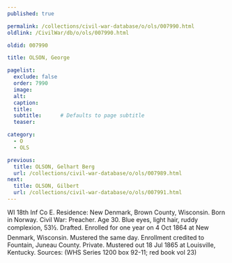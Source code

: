 ```yaml
---
published: true

permalink: /collections/civil-war-database/o/ols/007990.html
oldlink: /CivilWar/db/o/ols/007990.html

oldid: 007990

title: OLSON, George

pagelist:
  exclude: false
  order: 7990
  image: 
  alt:
  caption:
  title:
  subtitle:      # Defaults to page subtitle
  teaser:

category: 
  - O 
  - OLS

previous:
  title: OLSON, Gelhart Berg
  url: /collections/civil-war-database/o/ols/007989.html  
next:
  title: OLSON, Gilbert
  url: /collections/civil-war-database/o/ols/007991.html   
---
```

WI 18th Inf Co E. Residence: New Denmark, Brown County, Wisconsin. Born in Norway. Civil War: Preacher. Age 30. Blue eyes, light hair, ruddy complexion, 5&#146;3&frac12;&#148;. Drafted. Enrolled for one year on 4 Oct 1864 at New Denmark, Wisconsin. Mustered the same day. Enrollment credited to Fountain, Juneau County. Private. Mustered out 18 Jul 1865 at Louisville, Kentucky. Sources: (WHS Series 1200 box 92-11; red book vol 23)